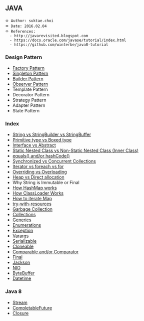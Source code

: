 ## JAVA

```
ㅁ Author: suktae.choi
ㅁ Date: 2016.02.04
ㅁ References:
  - http://javarevisited.blogspot.com
  - https://docs.oracle.com/javase/tutorial/index.html
  - https://github.com/winterbe/java8-tutorial
```

### Design Pattern
- [Factory Pattern](https://github.com/agongi/study/tree/master/java/factory-pattern/)
- [Singleton Pattern](https://github.com/agongi/study/tree/master/java/singleton-pattern/)
- [Builder Pattern](https://github.com/agongi/study/tree/master/java/builder-pattern/)
- [Observer Pattern](https://github.com/agongi/study/tree/master/java/observer-pattern/)
- Template Pattern
- Decorator Pattern
- Strategy Pattern
- Adapter Pattern
- State Pattern

### Index
- [String vs StringBuilder vs StringBuffer](https://github.com/agongi/study/tree/master/java/string-stringbuilder-stringbuffer/)
- [Primitive type vs Boxed type](https://github.com/agongi/study/tree/master/java/primitive-boxed/)
- [Interface vs Abstract](https://github.com/agongi/study/tree/master/java/interface-abstract/)
- [Static Nested Class vs Non-Static Nested Class (Inner Class)](https://github.com/agongi/study/tree/master/java/static-non-static-inner-class/)
- [equals() and/or hashCode()](https://github.com/agongi/study/tree/master/java/equals-hashcode/)
- [Synchronized vs Concurrent Collections](https://github.com/agongi/study/tree/master/java/synchronized-concurrent/)
- [Iterator vs foreach vs for](https://github.com/agongi/study/tree/master/java/iterator-foreach-for/)
- [Overriding vs Overloading](https://github.com/agongi/study/tree/master/java/overriding-overloading/)
- [Heap vs Direct allocation](https://github.com/agongi/study/tree/master/java/heap-direct-allocation/)
- Why String is Immutable or Final
- [How HashMap works](https://github.com/agongi/study/tree/master/java/how-hashmap-works/)
- [How ClassLoader Works](https://github.com/agongi/study/tree/master/java/classloader/)
- [How to iterate Map](https://github.com/agongi/study/tree/master/java/how-to-iterate-map/)
- [try-with-resources](https://github.com/agongi/study/tree/master/java/try-with-resources/)
- [Garbage Collection](https://github.com/agongi/study/tree/master/java/garbage-collection/)
- [Collections](https://github.com/agongi/study/tree/master/java/collections/)
- [Generics](https://github.com/agongi/study/tree/master/java/generics/)
- [Enumerations](https://github.com/agongi/study/tree/master/java/enum/)
- [Exception](https://github.com/agongi/study/tree/master/java/exception/)
- [Varargs](https://github.com/agongi/study/tree/master/java/varargs/)
- [Serializable](https://github.com/agongi/study/tree/master/java/serializable/)
- [Cloneable](https://github.com/agongi/study/tree/master/java/cloneable/)
- [Comparable and/or Comparator](https://github.com/agongi/study/tree/master/java/comparable-comparator/)
- [Final](https://github.com/agongi/study/tree/master/java/final/)
- [Jackson](https://github.com/agongi/study/tree/master/java/jackson/)
- [NIO](https://github.com/agongi/study/tree/master/java/nio/)
- [ByteBuffer](https://github.com/agongi/study/tree/master/java/bytebuffer/)
- [Datetime](https://github.com/agongi/study/tree/master/java/datetime/)

### Java 8
- [Stream](https://github.com/agongi/study/tree/master/java/stream/)
- [CompletableFuture](https://github.com/agongi/study/tree/master/java/completable-future/)
- [Closure](https://github.com/agongi/study/tree/master/java/closure/)
